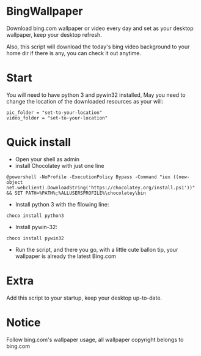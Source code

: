 # BingWallpaper
Download bing.com wallpaper or video every day and set as your desktop wallpaper, keep your desktop refresh.

Also, this script will download the today's bing video background to your home dir if there is any, you can check it out anytime.

# Start
You will need to have python 3 and pywin32 installed, May you need to change the location of the downloaded resources as your will:
```
pic_folder = "set-to-your-location"
video_folder = "set-to-your-location"
```

# Quick install
* Open your shell as admin
* install Chocolatey with just one line 
```
@powershell -NoProfile -ExecutionPolicy Bypass -Command "iex ((new-object net.webclient).DownloadString('https://chocolatey.org/install.ps1'))" && SET PATH=%PATH%;%ALLUSERSPROFILE%\chocolatey\bin
```
* Install python 3 with the fllowing line:
```
choco install python3
```
* Install pywin-32:
```
choco install pywin32
```
* Run the script, and there you go, with a little cute ballon tip, your wallpaper is already the latest Bing.com

# Extra
Add this script to your startup, keep your desktop up-to-date.

# Notice
Follow bing.com's wallpaper usage, all wallpaper copyright belongs to bing.com
